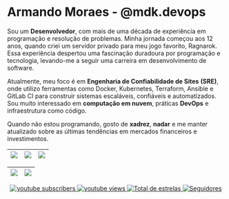 # Armando Moraes  - @mdk.devops
  
Sou um <strong>Desenvolvedor</strong>, com mais de uma década de experiência em programação e resolução de problemas. Minha jornada começou aos 12 anos, quando criei um servidor privado para meu jogo favorito, Ragnarok. Essa experiência despertou uma fascinação duradoura por programação e tecnologia, levando-me a seguir uma carreira em desenvolvimento de software.

Atualmente, meu foco é em <strong>Engenharia de Confiabilidade de Sites</strong> <strong>(SRE)</strong>, onde utilizo ferramentas como Docker, Kubernetes, Terraform, Ansible e GitLab CI para construir sistemas escaláveis, confiáveis e automatizados. Sou muito interessado em <strong>computação em nuvem</strong>, práticas <strong>DevOps</strong> e infraestrutura como código.

Quando não estou programando, gosto de <strong>xadrez</strong>, <strong>nadar</strong> e me manter atualizado sobre as últimas tendências em mercados financeiros e investimentos.

| ![](http://github-profile-summary-cards.vercel.app/api/cards/stats?username=MoraesArmando&theme=nord_dark) | ![](http://github-profile-summary-cards.vercel.app/api/cards/repos-per-language?username=MoraesArmando&hide=Html&theme=nord_dark) | ![](http://github-profile-summary-cards.vercel.app/api/cards/most-commit-language?username=MoraesArmando&theme=nord_dark) |
| :-: | :-: | :-: |

| ![](http://github-profile-summary-cards.vercel.app/api/cards/profile-details?username=MoraesArmando&theme=nord_dark) |![](http://github-profile-summary-cards.vercel.app/api/cards/productive-time?username=MoraesArmando&theme=nord_dark&utcOffset=8)|
| :-: | :-: |


<div align="center">
  <a href="https://www.youtube.com/@mdk.devops?sub_confirmation=1">
    <img alt="youtube subscribers" title="Inscreva-se no meu canal" src="https://custom-icon-badges.demolab.com/youtube/channel/subscribers/UCABHXz3xMLXR1iWmuxADGOA?color=%23E05D44&label=Inscreva-se&logo=video&logoColor=white&style=for-the-badge&labelColor=CE4630"/>
  </a>
  <a href="https://www.youtube.com/@mdk.devops">
    <img alt="youtube views" title="Vizualizações no YouTube" src="https://custom-icon-badges.demolab.com/youtube/channel/views/UCABHXz3xMLXR1iWmuxADGOA?color=%23E1AD0E&logo=eye&logoColor=white&style=for-the-badge&labelColor=C79600"/>
  </a>
  <a href="https://github.com/moraesarmando?tab=repositories&sort=stargazers">
    <img alt="Total de estrelas" title="Total de estrelas GitHub" src="https://custom-icon-badges.demolab.com/github/stars/moraesarmando?color=55960c&style=for-the-badge&labelColor=488207&logo=star&label=estrelas" />
  </a>
  <a href="https://github.com/moraesarmando?tab=followers">
    <img alt="Seguidores" title="Me siga no GitHub" src="https://custom-icon-badges.demolab.com/github/followers/moraesarmando?color=236ad3&labelColor=1155ba&style=for-the-badge&logo=github&label=Seguidores&logoColor=white"/>
  </a>
</div>

